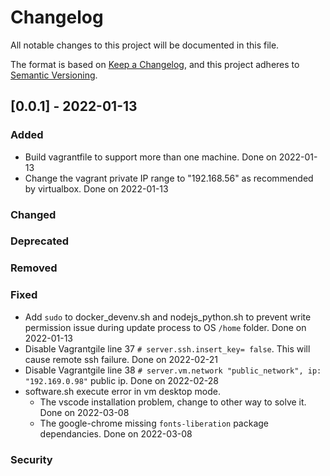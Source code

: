 # Changelog

All notable changes to this project will be documented in this file.

The format is based on [Keep a Changelog](https://keepachangelog.com/en/1.0.0/), 
and this project adheres to [Semantic Versioning](https://semver.org/spec/v2.0.0.html).

## [0.0.1] - 2022-01-13
### Added
* Build vagrantfile to support more than one machine. Done on 2022-01-13
* Change the vagrant private IP range to "192.168.56" as recommended by virtualbox. Done on 2022-01-13

### Changed

### Deprecated 

### Removed 

### Fixed

* Add `sudo` to docker_devenv.sh and nodejs_python.sh to prevent write permission issue during update process to OS `/home` folder. Done on 2022-01-13
* Disable Vagrantgile line 37 `# server.ssh.insert_key= false`. This will cause remote ssh failure. Done on 2022-02-21 
* Disable Vagrantgile line 38 `# server.vm.network "public_network", ip: "192.169.0.98"` public ip. Done on 2022-02-28
* software.sh execute error in vm desktop mode. 
  + The vscode installation problem, change to other way to solve it. Done on 2022-03-08
  + The google-chrome missing `fonts-liberation` package dependancies. Done on 2022-03-08 

### Security

